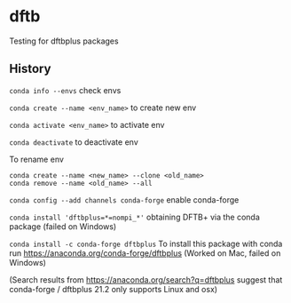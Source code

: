 # dftb
 Testing for dftbplus packages

## History

`conda info --envs` check envs

`conda create --name <env_name>` to create new env

`conda activate <env_name>` to activate env

`conda deactivate` to deactivate env

To rename env
```
conda create --name <new_name> --clone <old_name>
conda remove --name <old_name> --all
```

`conda config --add channels conda-forge` enable conda-forge


`conda install 'dftbplus=*=nompi_*'`  obtaining DFTB+ via the conda package (failed on Windows)

`conda install -c conda-forge dftbplus` To install this package with conda run https://anaconda.org/conda-forge/dftbplus (Worked on Mac, failed on Windows)

(Search results from https://anaconda.org/search?q=dftbplus suggest that conda-forge / dftbplus 21.2 only supports Linux and osx)

